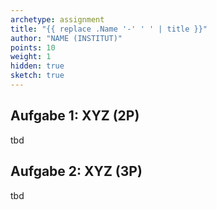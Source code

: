 ```yaml
---
archetype: assignment
title: "{{ replace .Name '-' ' ' | title }}"
author: "NAME (INSTITUT)"
points: 10
weight: 1
hidden: true
sketch: true
---
```



## Aufgabe 1: XYZ (2P)

tbd


## Aufgabe 2: XYZ (3P)

tbd
